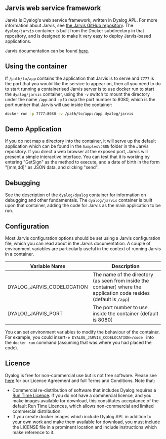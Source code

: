 ## Jarvis web service framework

Jarvis is Dyalog's web service framework, written in Dyalog APL. For more information about Jarvis, see [the Jarvis GitHub repository](https://github.com/Dyalog/jarvis). The `dyalog/jarvis` container is built from the Docker subdirectory in that repository, and is designed to make it very easy to deploy Jarvis-based applications.

Jarvis documentation can be found [here](https://dyalog.github.io/jarvis).


## Using the container

If `/path/to/app` contains the application that Jarvis is to serve and `7777` is the port that you would like the service to appear on, then all you need to do to start running a containerised Jarvis server is to use docker run to start the `dyalog/jarvis` container, using the `-v` switch to mount the directory under the name `/app`  and `-p` to map the port number to 8080, which is the port number that Jarvis will use inside the container:

```sh
docker run -p 7777:8080 -v /path/to/app:/app dyalog/jarvis
```
## Demo Application

If you do not map a directory into the container, it will serve up the default application which can be found in the `Samples\JSON` folder in the Jarvis repository. If you direct a web browser at the exposed port, Jarvis will present a simple interactive interface. You can test that it is working by entering "GetSign" as the method to execute, and a date of birth in the form "[mm,dd]" as JSON data, and clicking "send".

## Debugging

See the description of the `dyalog/dyalog` container for information on debugging and other fundamentals. The `dyalog/jarvis` container is built upon that container, adding the code for Jarvis as the main application to be run.

## Configuration

Most Jarvis configuration options should be set using a Jarvis configuration file, which you can read about in the Jarvis documentation. A couple of environment variables are particularly useful in the context of running Jarvis in a container. 

| Variable Name              | Description                                                  |
| -------------------------- | ------------------------------------------------------------ |
| DYALOG_JARVIS_CODELOCATION | The name of the directory (as seen from inside the container) where the application code resides (default is  `/app`) |
| DYALOG_JARVIS_PORT         | The port number to use inside the container (default is 8080) |

You can set environment variables to modify the behaviour of the container. For example, you could insert`-e DYALOG_JARVIS_CODELOCATION=/code ` into the `docker run` command (assuming that was where you had placed the code).

## Licence

Dyalog is free for non-commercial use but is not free software. Please see [here](https://www.dyalog.com/prices-and-licences.htm) for our Licence Agreement and full Terms and Conditions. Note that:

 * Commercial re-distribution of software that includes Dyalog requires a [Run Time Licence](https://www.dyalog.com/prices-and-licences.htm#runtimelic). If you do not have a commercial licence, and you make images available for download, this constitutes acceptance of the default Run Time Licences, which allows non-commercial and limited commercial distribution.
 * If you create docker images which include Dyalog APL in addition to your own work and make them available for download, you must include the LICENSE file in a prominent location and include instructions which make reference to it.

